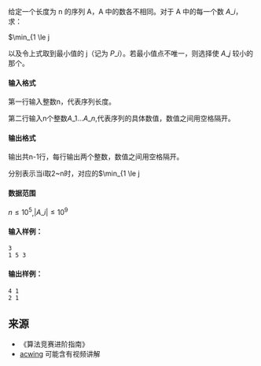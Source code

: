 给定一个长度为 n 的序列 A，A 中的数各不相同。对于 A 中的每一个数 $A\_i$，求：

$\min\_{1 \le j

以及令上式取到最小值的 j（记为 $P\_i$）。若最小值点不唯一，则选择使 $A\_j$ 较小的那个。

#### 输入格式

第一行输入整数n，代表序列长度。

第二行输入n个整数$A\_1…A\_n$,代表序列的具体数值，数值之间用空格隔开。

#### 输出格式

输出共n-1行，每行输出两个整数，数值之间用空格隔开。

分别表示当i取2~n时，对应的$\min\_{1 \le j

#### 数据范围

$n \le 10^5$,$|A\_i| \le 10^9$

#### 输入样例：

```
3
1 5 3
```

#### 输出样例：

```
4 1
2 1
```

## 来源 
- 《算法竞赛进阶指南》
- [acwing](https://www.acwing.com/problem/content/138/) 可能含有视频讲解